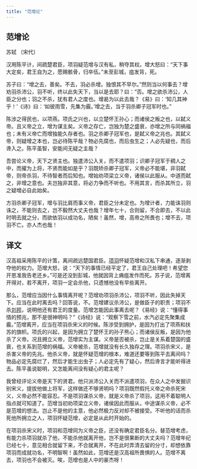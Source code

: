 ```yaml
---
title: "范增论"
---
```


## 范增论

苏轼 〔宋代〕

汉用陈平计，间疏楚君臣，项羽疑范增与汉有私，稍夺其权。增大怒曰：“天下事大定矣，君王自为之，愿赐骸骨，归卒伍。”未至彭城，疽发背，死。

苏子曰：“增之去，善矣。不去，羽必杀增。独恨其不早尔。”然则当以何事去？增劝羽杀沛公，羽不听，终以此失天下，当以是去耶？曰：“否。增之欲杀沛公，人臣之分也；羽之不杀，犹有君人之度也。增曷为以此去哉？《易》曰：‘知几其神乎！’《诗》曰：‘如彼雨雪，先集为霰。’增之去，当于羽杀卿子冠军时也。”

陈涉之得民也，以项燕。项氏之兴也，以立楚怀王孙心；而诸侯之叛之也，以弑义帝。且义帝之立，增为谋主矣。义帝之存亡，岂独为楚之盛衰，亦增之所与同祸福也；未有义帝亡而增独能久存者也。羽之杀卿子冠军也，是弑义帝之兆也。其弑义帝，则疑增之本也，岂必待陈平哉？物必先腐也，而后虫生之；人必先疑也，而后谗入之。陈平虽智，安能间无疑之主哉？

吾尝论义帝，天下之贤主也。独遣沛公入关，而不遣项羽；识卿子冠军于稠人之中，而擢为上将，不贤而能如是乎？羽既矫杀卿子冠军，义帝必不能堪，非羽弑帝，则帝杀羽，不待智者而后知也。增始劝项梁立义帝，诸侯以此服从。中道而弑之，非增之意也。夫岂独非其意，将必力争而不听也。不用其言，而杀其所立，羽之疑增必自此始矣。

方羽杀卿子冠军，增与羽比肩而事义帝，君臣之分未定也。为增计者，力能诛羽则诛之，不能则去之，岂不毅然大丈夫也哉？增年七十，合则留，不合即去，不以此时明去就之分，而欲依羽以成功名，陋矣！虽然，增，高帝之所畏也；增不去，项羽不亡。亦人杰也哉！

## 译文

汉高祖采用陈平的计策，离间疏远楚国君臣。[项羽](https://so.gushiwen.cn/authorv_ea0c2ce3af6d.aspx)怀疑范增和汉私下串通，逐渐剥夺他的权力。范增大怒，说：“天下的事情已经平定了，君王自己处理吧！希望您开恩准我告老还乡。”可是还没到彭城，他就因背上痈疽发作而死。苏子说，范增离开得对，若不离开，项羽一定会杀他，只遗憾他没有早些离开。

那么，范增应当因什么事情离开呢？范增劝项羽杀沛公，项羽不听，因此失掉天下。应当在此时离去吗？回答说，不。范增建议杀沛公，是做臣子的职责；项羽不杀[刘邦](https://so.gushiwen.cn/authorv_2466a6bc5628.aspx)，说明他还有君王的度量。范增怎能因此事离去呢？《易经》说：“懂得事情的预兆，那不是很神明吗？”《诗经》说：“观察下雪之前，水汽必定先聚集成霰。”范增离开，应当在项羽杀宋义的时候。陈涉受到拥护，是因为打出了项燕和扶苏的旗帜。项氏的兴起，是因为拥立了楚怀王的孙子熊心；而诸侯反叛，是因为他杀了义帝。况且拥立义帝，范增实为主谋。义帝是否被杀，岂止是关系着楚国的盛衰，也关系到范增的祸福。义帝被杀，范增就没有长久独存之理。项羽杀宋义，是杀害义帝的先兆。他杀义帝，就是怀疑范增的根本，难道还要等到陈平去离间吗？物品必定先腐烂了，然后才能生出虫子；人必定先有了疑心，然后谗言才能听得进去。陈平虽说聪明，又怎能离间没有疑心的君主呢？

我曾经评论义帝是天下的贤君。他只派沛公入关而不派遣项羽，在众人之中发掘识别宋义，提拔他做上将军，这样做还不够贤明吗？项羽既然假托义帝之命杀死宋义，义帝必然不能容忍。不是项羽谋杀义帝，就是义帝杀了项羽，这用不着聪明人指点就可知道了。范增当初劝项梁立义帝，诸侯因此而服从，中途谋杀义帝，必不是范增的想法。岂止不是他的主意，他必然极力反对却不被接受。不听他的话而杀死他所拥立之人，项羽怀疑范增，必定是从此时开始的。

在项羽杀宋义时，项羽和范增同为义帝之臣，还没有确定君臣名分。替范增考虑，有能力杀项羽就杀了他，不能杀他就离开他，岂不是很果断的大丈夫吗？范增年纪已经七十，意见相合就留下来，不合就离开，不在此时弄清去留的分寸，却想依靠项羽而成就功名，不明智啊！虽然如此，范增还是汉高祖所畏惧的人。范增不离去，项羽也不会被灭。唉，范增也是人中的豪杰呀！
